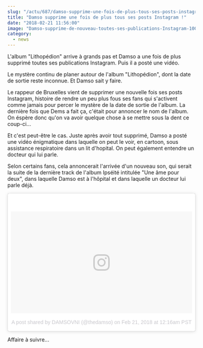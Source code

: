 ```yaml
--- 
slug: "/actu/687/damso-supprime-une-fois-de-plus-tous-ses-posts-instagram"
title: "Damso supprime une fois de plus tous ses posts Instagram !"
date: "2018-02-21 11:56:00"
image: "Damso-supprime-de-nouveau-toutes-ses-publications-Instagram-1000.jpg"
category:
  - news
---
```

<p>L'album "Lithopédion" arrive à grands pas et Damso a une fois de plus supprimé toutes ses publications Instagram. Puis il a posté une vidéo.</p>

<p>Le mystère continu de planer autour de l'album "Lithopédion", dont la date de sortie reste inconnue. Et Damso sait y faire.</p>

<p>Le rappeur de Bruxelles vient de supprimer une nouvelle fois ses posts Instagram, histoire de rendre un peu plus fous ses fans qui s'activent comme jamais pour percer le mystère de la date de sortie de l'album. La dernière fois que Dems a fait ça, c'était pour annoncer le nom de l'album. On éspère donc qu'on va avoir quelque chose à se mettre sous la dent ce coup-ci...</p>

<p>Et c'est peut-être le cas. Juste après avoir tout supprimé, Damso a posté une vidéo énigmatique dans laquelle on peut le voir, en cartoon, sous assistance respiratoire dans un lit d'hopital. On peut également entendre un docteur qui lui parle. </p>

<p>Selon certains fans, cela annoncerait l'arrivée d'un nouveau son, qui serait la suite de la dernière track de l'album Ipséité intitulée "Une âme pour deux", dans laquelle Damso est à l'hôpital et dans laquelle un docteur lui parle déjà.</p>
<blockquote class="instagram-media" data-instgrm-permalink="https://www.instagram.com/p/Bfc6LmPlI38/" data-instgrm-version="8" style=" background:#FFF; border:0; border-radius:3px; box-shadow:0 0 1px 0 rgba(0,0,0,0.5),0 1px 10px 0 rgba(0,0,0,0.15); margin: 1px; max-width:658px; padding:0; width:99.375%; width:-webkit-calc(100% - 2px); width:calc(100% - 2px);"><div style="padding:8px;"> <div style=" background:#F8F8F8; line-height:0; margin-top:40px; padding:28.10185185185185% 0; text-align:center; width:100%;"> <div style=" background:url(data:image/png;base64,iVBORw0KGgoAAAANSUhEUgAAACwAAAAsCAMAAAApWqozAAAABGdBTUEAALGPC/xhBQAAAAFzUkdCAK7OHOkAAAAMUExURczMzPf399fX1+bm5mzY9AMAAADiSURBVDjLvZXbEsMgCES5/P8/t9FuRVCRmU73JWlzosgSIIZURCjo/ad+EQJJB4Hv8BFt+IDpQoCx1wjOSBFhh2XssxEIYn3ulI/6MNReE07UIWJEv8UEOWDS88LY97kqyTliJKKtuYBbruAyVh5wOHiXmpi5we58Ek028czwyuQdLKPG1Bkb4NnM+VeAnfHqn1k4+GPT6uGQcvu2h2OVuIf/gWUFyy8OWEpdyZSa3aVCqpVoVvzZZ2VTnn2wU8qzVjDDetO90GSy9mVLqtgYSy231MxrY6I2gGqjrTY0L8fxCxfCBbhWrsYYAAAAAElFTkSuQmCC); display:block; height:44px; margin:0 auto -44px; position:relative; top:-22px; width:44px;"></div></div><p style=" color:#c9c8cd; font-family:Arial,sans-serif; font-size:14px; line-height:17px; margin-bottom:0; margin-top:8px; overflow:hidden; padding:8px 0 7px; text-align:center; text-overflow:ellipsis; white-space:nowrap;"><a href="https://www.instagram.com/p/Bfc6LmPlI38/" style=" color:#c9c8cd; font-family:Arial,sans-serif; font-size:14px; font-style:normal; font-weight:normal; line-height:17px; text-decoration:none;" target="_blank">A post shared by DAMSOVNI (@thedamso)</a> on <time style=" font-family:Arial,sans-serif; font-size:14px; line-height:17px;" datetime="2018-02-21T08:16:58+00:00">Feb 21, 2018 at 12:16am PST</time></p></div></blockquote> <script async defer src="//www.instagram.com/embed.js"></script>
<p>Affaire à suivre...</p>